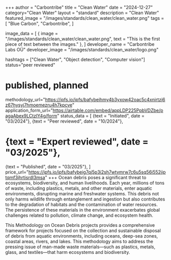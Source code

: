 +++
author = "Carbontribe"
title = "Clean Water"
date = "2024-12-27"
category="Clean Water"
layout = "standard"
description = "Clean Water"
featured_image = "/images/standards/clean_water/clean_water.png"
tags = [
    "Blue Carbon",
    "Carbontribe",
]

image_data = [
  { image = "/images/standards/clean_water/clean_water.png", text = "This is the first piece of text between the images." },
]
developer_name = "Carbontribe Labs OÜ"
developer_image = "/images/standards/clean_water/logo.png"

hashtags = ["Clean Water", "Object detection", "Computer vision"]
status="peer reviewed"
# published, planned

methodology_url="https://ipfs.io/ipfs/bafybeihmy4b3yxow42oac5c4xnirtzj6z67hysyj7hmoemezru4h7kpcve"
application_form_url="https://airtable.com/embed/appLDP225PpbVDZbe/pagaAbex9LCtzIY4g/form"
status_data = [
  {text = "Initiated", date = "03/2024"},
  {text = "Peer reviewed", date = "10/2024"},
  # {text = "Expert reviewed", date = "03/2025"},
  {text = "Published", date = "03/2025"},
]
price_url="https://ipfs.io/ipfs/bafybeig7qj5p3i2sh7wtvmrw7c6u5sq56i552jiptqmf3jhrtisrdl3msa"
+++
Ocean debris poses a significant threat to ecosystems, biodiversity, and human livelihoods. Each year, millions of tons of waste, including plastics, metals, and other materials, enter aquatic environments, disrupting marine and freshwater systems. This debris not only harms wildlife through entanglement and ingestion but also contributes to the degradation of habitats and the contamination of water resources. The persistence of these materials in the environment exacerbates global challenges related to pollution, climate change, and ecosystem health.

This Methodology on Ocean Debris projects provides a comprehensive framework for projects focused on the collection and sustainable disposal of debris from aquatic environments, including oceans, deep-sea zones, coastal areas, rivers, and lakes. This methodology aims to address the pressing issue of man-made waste materials—such as plastics, metals, glass, and textiles—that harm ecosystems and biodiversity.
